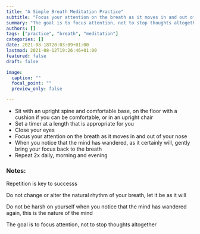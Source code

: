 ```yaml
---
title: "A Simple Breath Meditation Practice"
subtitle: "Focus your attention on the breath as it moves in and out of your nose"
summary: "The goal is to focus attention, not to stop thoughts altogether"
authors: []
tags: ["practice", "breath", "meditation"]
categories: []
date: 2021-08-18T20:03:09+01:00
lastmod: 2021-08-12T19:26:46+01:00
featured: false
draft: false

image:
  caption: ""
  focal_point: ""
  preview_only: false

---
```

- Sit with an upright spine and comfortable base, on the floor with a cushion if you can be comfortable, or in an upright chair
- Set a timer at a length that is appropriate for you
- Close your eyes
- Focus your attention on the breath as it moves in and out of your nose
- When you notice that the mind has wandered, as it certainly will, gently bring your focus back to the breath
- Repeat 2x daily, morning and evening

### Notes:
Repetition is key to successs

Do not change or alter the natural rhythm of your breath, let it be as it will

Do not be harsh on yourself when you notice that the mind has wandered again, this is the nature of the mind

The goal is to focus attention, not to stop thoughts altogether
